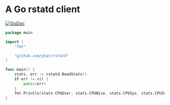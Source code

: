 # A Go rstatd client

[![GoDoc](https://godoc.org/github.com/yhat/rstatd?status.svg)](https://godoc.org/github.com/yhat/rstatd)

```go
package main

import (
    "fmt"

    "github.com/yhat/rstatd"
)

func main() {
    stats, err := rstatd.ReadStats()
    if err != nil {
        panic(err)
    }
    fmt.Println(stats.CPUUser, stats.CPUNice, stats.CPUSys, stats.CPUIdle)
}
```
